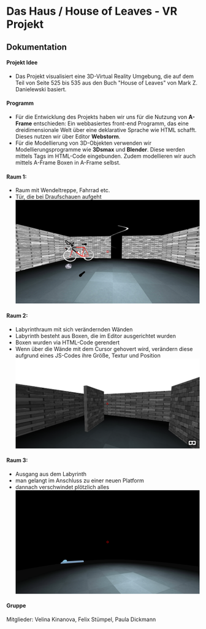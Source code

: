 # Das Haus / House of Leaves - VR Projekt
## Dokumentation

#### Projekt Idee
+ Das Projekt visualisiert eine 3D-Virtual Reality Umgebung, die auf dem Teil von Seite 525 bis 535 aus den Buch "House of Leaves" 
von Mark Z. Danielewski basiert. 

#### Programm
+ Für die Entwicklung des Projekts haben wir uns für die Nutzung von **A-Frame** entschieden:
Ein webbasiertes front-end Programm, das eine dreidimensionale Welt über eine deklarative Sprache wie HTML schafft.
Dieses nutzen wir über Editor **Webstorm**.
+ Für die Modellierung von 3D-Objekten verwenden wir Modellierungsprogramme wie **3Dsmax** und **Blender**. Diese werden mittels Tags im HTML-Code eingebunden. Zudem modellieren wir auch mittels A-Frame Boxen in A-Frame selbst.

#### Raum 1:
+ Raum mit Wendeltreppe, Fahrrad etc. 
+ Tür, die bei Draufschauen aufgeht
![](https://github.com/VRMediaTransformation/DasHaus/blob/master/Raum1.png)

#### Raum 2:
+ Labyrinthraum mit sich verändernden Wänden
+ Labyrinth besteht aus Boxen, die im Editor ausgerichtet wurden
+ Boxen wurden via HTML-Code gerendert
+ Wenn über die Wände mit dem Cursor gehovert wird, verändern diese aufgrund eines JS-Codes ihre Größe, Textur und Position
![](https://github.com/VRMediaTransformation/DasHaus/blob/master/Raum2.PNG)

#### Raum 3:
+ Ausgang aus dem Labyrinth
+ man gelangt im Anschluss zu einer neuen Platform
+ dannach verschwindet plötzlich alles
![](https://github.com/VRMediaTransformation/DasHaus/blob/master/Raum3.png)

#### Gruppe
Mitglieder:
Velina Kinanova,
Felix Stümpel,
Paula Dickmann




